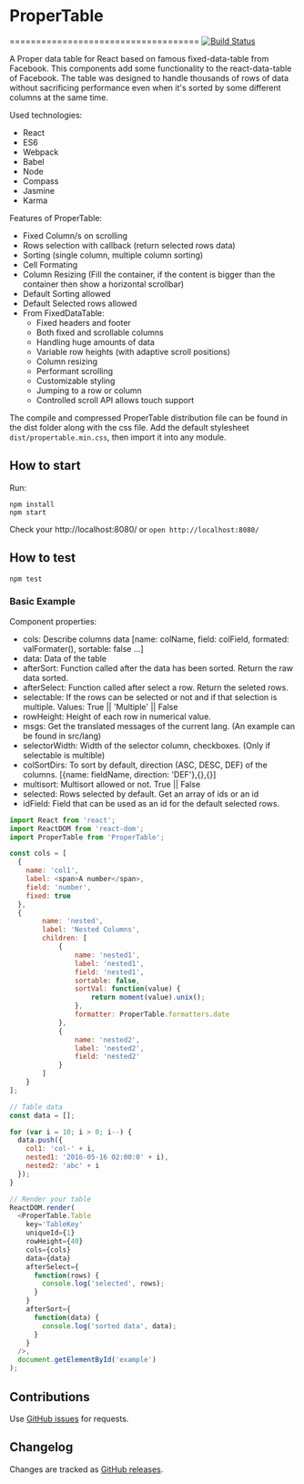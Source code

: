 # ProperTable
====================================
[![Build Status](https://travis-ci.org/CBIConsulting/ProperTable.svg)](https://travis-ci.org/CBIConsulting/ProperTable)

A Proper data table for React based on famous fixed-data-table from Facebook. This components add some functionality to the react-data-table of Facebook. The table was designed to handle thousands of rows of data without sacrificing performance even when it's sorted by some different columns at the same time.


Used technologies:  

- React
- ES6
- Webpack
- Babel
- Node
- Compass
- Jasmine
- Karma


Features of ProperTable:

* Fixed Column/s on scrolling
* Rows selection with callback (return selected rows data) 
* Sorting (single column, multiple column sorting)
* Cell Formating
* Column Resizing (Fill the container, if the content is bigger than the container then show a horizontal scrollbar)
* Default Sorting allowed
* Default Selected rows allowed
* From FixedDataTable:
  * Fixed headers and footer
  * Both fixed and scrollable columns
  * Handling huge amounts of data
  * Variable row heights (with adaptive scroll positions)
  * Column resizing
  * Performant scrolling
  * Customizable styling
  * Jumping to a row or column
  * Controlled scroll API allows touch support


  
The compile and compressed ProperTable distribution file can be found in the dist folder along with the css file. Add the default stylesheet `dist/propertable.min.css`, then import it into any module.


## How to start

Run:  
```
npm install
npm start
```

Check your http://localhost:8080/ or  `open http://localhost:8080/`

## How to test

`npm test`

### Basic Example

Component properties:
* cols: Describe columns data [name: colName, field: colField, formated: valFormater(), sortable: false ...]
* data: Data of the table
* afterSort: Function called after the data has been sorted. Return the raw data sorted.
* afterSelect: Function called after select a row. Return the seleted rows.
* selectable: If the rows can be selected or not and if that selection is multiple. Values: True || 'Multiple' || False
* rowHeight: Height of each row in numerical value.
* msgs: Get the translated messages of the current lang. (An example can be found in src/lang)
* selectorWidth: Width of the selector column, checkboxes. (Only if selectable is multible)
* colSortDirs: To sort by default, direction (ASC, DESC, DEF) of the columns. [{name: fieldName,  direction: 'DEF'},{},{}]
* multisort: Multisort allowed or not. True || False
* selected: Rows selected by default. Get an array of ids or an id
* idField: Field that can be used as an id for the default selected rows.

```javascript
import React from 'react';
import ReactDOM from 'react-dom';
import ProperTable from 'ProperTable';

const cols = [
  {
    name: 'col1',
    label: <span>A number</span>,
    field: 'number',
    fixed: true
  },
  {
		name: 'nested',
		label: 'Nested Columns',
		children: [
			{
				name: 'nested1',
				label: 'nested1',
				field: 'nested1',
				sortable: false,
				sortVal: function(value) {
					return moment(value).unix();
				},
				formatter: ProperTable.formatters.date
			},
			{
				name: 'nested2',
				label: 'nested2',
				field: 'nested2'
			}
		]
	}
];

// Table data
const data = [];

for (var i = 10; i > 0; i--) {
  data.push({
    col1: 'col-' + i,
    nested1: '2016-05-16 02:00:0' + i),
    nested2: 'abc' + i
  });
}

// Render your table
ReactDOM.render(
  <ProperTable.Table
    key='TableKey'
    uniqueId={1}
    rowHeight={40}
    cols={cols}
    data={data}
    afterSelect={
      function(rows) {
        console.log('selected', rows);
      }
    }
    afterSort={
      function(data) {
        console.log('sorted data', data);
      }
    }
  />,
  document.getElementById('example')
);
```

Contributions
------------

Use [GitHub issues](https://github.com/CBIConsulting/ProperTable/issues) for requests.

Changelog
---------

Changes are tracked as [GitHub releases](https://github.com/CBIConsulting/ProperTable/releases).

